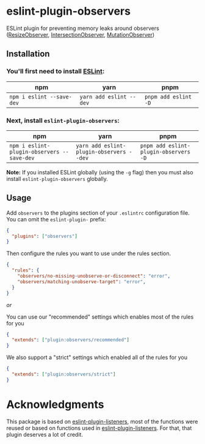 # eslint-plugin-observers

ESLint plugin for preventing memory leaks around observers ([ResizeObserver](https://developer.mozilla.org/en-US/docs/Web/API/ResizeObserver), [IntersectionObserver](https://developer.mozilla.org/en-US/docs/Web/API/Intersection_Observer_API), [MutationObserver](https://developer.mozilla.org/en-US/docs/Web/API/MutationObserver))


## Installation

### You'll first need to install [ESLint](http://eslint.org):

| npm | yarn | pnpm |
| --- | ---- | ---- |
| `npm i eslint --save-dev` | `yarn add eslint --dev` | `pnpm add eslint -D` |

### Next, install `eslint-plugin-observers`:

| npm | yarn | pnpm |
| --- | ---- | ---- |
| `npm i eslint-plugin-observers --save-dev` | `yarn add eslint-plugin-observers --dev` | `pnpm add eslint-plugin-observers -D` |

**Note:** If you installed ESLint globally (using the `-g` flag) then you must also install `eslint-plugin-observers` globally.

## Usage

Add `observers` to the plugins section of your `.eslintrc` configuration file. You can omit the `eslint-plugin-` prefix:

```json
{
  "plugins": ["observers"]
}
```

Then configure the rules you want to use under the rules section.

```json
{
  "rules": {
    "observers/no-missing-unobserve-or-disconnect": "error",
    "observers/matching-unobserve-target": "error",
  }
}
```

_or_

You can use our "recommended" settings which enables most of the rules for you

```json
{
  "extends": ["plugin:observers/recommended"]
}
```

We also support a "strict" settings which enabled all of the rules for you

```json
{
  "extends": ["plugin:observers/strict"]
}
```


# Acknowledgments
This package is based on [eslint-plugin-listeners](https://github.com/foad/eslint-plugin-listeners), most of the functions were reused or based on functions used in [eslint-plugin-listeners](https://github.com/foad/eslint-plugin-listeners). For that, that plugin deserves a lot of credit.

